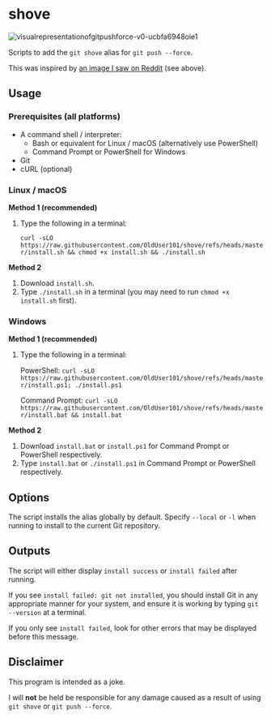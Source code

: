 # shove
![visualrepresentationofgitpushforce-v0-ucbfa6948oie1](https://github.com/user-attachments/assets/5077d28a-ab76-479f-ac1a-26d2332bd451)

Scripts to add the `git shove` alias for `git push --force`.

This was inspired by [an image I saw on Reddit](https://www.reddit.com/r/ProgrammerHumor/comments/1inmmkh/visualrepresentationofgitpushforce) (see above).

## Usage

### Prerequisites (all platforms)

- A command shell / interpreter:
  - Bash or equivalent for Linux / macOS (alternatively use PowerShell)
  - Command Prompt or PowerShell for Windows
- Git
- cURL (optional)

### Linux / macOS

**Method 1 (recommended)**

1. Type the following in a terminal:
   
   `curl -sLO https://raw.githubusercontent.com/OldUser101/shove/refs/heads/master/install.sh && chmod +x install.sh && ./install.sh`

**Method 2**

1. Download `install.sh`.
2. Type `./install.sh` in a terminal (you may need to run `chmod +x install.sh` first).

### Windows

**Method 1 (recommended)**

1. Type the following in a terminal:

   PowerShell: `curl -sLO https://raw.githubusercontent.com/OldUser101/shove/refs/heads/master/install.ps1; ./install.ps1`
   
   Command Prompt: `curl -sLO https://raw.githubusercontent.com/OldUser101/shove/refs/heads/master/install.bat && install.bat`

**Method 2**

1. Download `install.bat` or `install.ps1` for Command Prompt or PowerShell respectively.
2. Type `install.bat` or `./install.ps1` in Command Prompt or PowerShell respectively.

## Options

The script installs the alias globally by default. Specify `--local` or `-l` when running to install to the current Git repository.

## Outputs

The script will either display `install success` or `install failed` after running.

If you see `install failed: git not installed`, you should install Git in any appropriate manner for your system, and ensure it is working by typing `git --version` at a terminal.

If you only see `install failed`, look for other errors that may be displayed before this message.

## Disclaimer

This program is intended as a joke.

I will **not** be held be responsible for any damage caused as a result of using `git shove` or `git push --force`.
